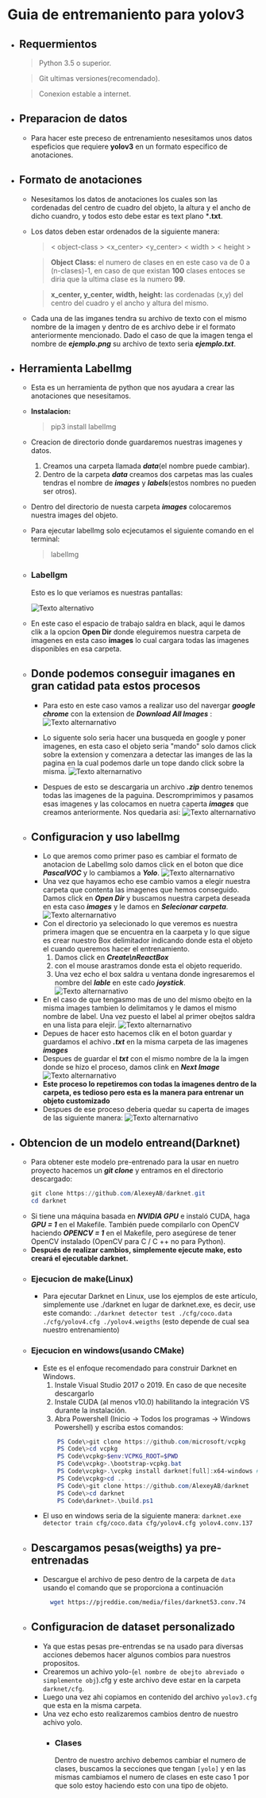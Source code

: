 # Guia de entremaniento para yolov3

* ## Requermientos
    > Python 3.5 o superior.

    > Git ultimas versiones(recomendado).

    > Conexion estable a internet.

* ## Preparacion de datos
    * Para hacer este preceso de entrenamiento nesesitamos unos datos espeficios que requiere **yolov3** en un formato especifico de anotaciones.

* ## Formato de anotaciones
    * Nesesitamos los datos de anotaciones los cuales son las cordenadas del centro de cuadro del objeto, la altura y el ancho de dicho cuandro, y todos esto debe estar es text plano ***.txt**.
    * Los datos deben estar ordenados de la siguiente manera:

        > < object-class > <x_center> <y_center> < width > < height >

        > **Object Class:** el numero de clases en en este caso va de 0 a (n-clases)-1, en caso de que existan **100** clases entoces se diria que la ultima clase es la numero **99**.

        > **x_center, y_center, width, height:** las cordenadas (x,y) del centro del cuadro y el ancho y altura del mismo.
    * Cada una de las imganes tendra su archivo de texto con el mismo nombre de la imagen y dentro de es archivo debe ir el formato anteriormente mencionado. Dado el caso de que la imagen tenga el nombre de ***ejemplo.png*** su archivo de texto seria ***ejemplo.txt***.
* ## Herramienta LabelImg
    * Esta es un herramienta de python que nos ayudara a crear las anotaciones que nesesitamos.
    * **Instalacion:**

        > pip3 install labelImg
     
    * Creacion de directorio donde guardaremos nuestras imagenes y datos.

        1. Creamos una carpeta llamada ***data***(el nombre puede cambiar).
        2. Dentro de la carpeta ***data*** creamos dos carpetas mas las cuales tendras el nombre de ***images*** y ***labels***(estos nombres no pueden ser otros).
    * Dentro del directorio de  nuesta carpeta ***images*** colocaremos nuestra images del objeto.
    * Para ejecutar labelImg solo ecjecutamos el siguiente comando en el terminal:
        > labelImg
    * ### **LabelIgm**
        Esto es lo que veriamos es nuestras pantallas:

        ![Texto alternativo](/src/img/LabeImg.png "Título alternativo")
    * En este caso el espacio de trabajo saldra en black, aqui le damos clik a la opcion **Open Dir** donde eleguiremos nuestra carpeta de imagenes en esta caso **images** lo cual cargara todas las imagenes disponibles en esa carpeta.
    * ## **Donde podemos conseguir imaganes en gran catidad pata estos procesos**
        * Para esto en este caso vamos a realizar uso del navergar ***google chrome*** con la extension de ***Download All Images*** :
        ![Texto alternarnativo](/src/img/extension.png "Titulo alternativo")

        * Lo siguente solo seria hacer una busqueda en google y poner imagenes, en esta caso el objeto seria "mando" solo damos click sobre la extension y comenzara a detectar las imanges de las la pagina en la cual podemos darle un tope dando click sobre la misma.
        ![Texto alternarnativo](/src/img/GitLoad1.gif "Titulo alternativo")
        * Despues de esto se descargaria un archivo ***.zip***  dentro tenemos todas las imagenes de la paguina. Descromprimimos y pasamos esas imagenes y las colocamos en nuetra caperta ***images*** que creamos anteriormente.
        Nos quedaria asi:
        ![Texto alternarnativo](/src/img/DirImages.png "Titulo alternativo")
    * ## **Configuracion y uso labelImg**
        * Lo que aremos como primer paso es cambiar el formato de anotacion de LabelImg solo damos click en el boton que dice ***PascalVOC*** y lo cambiamos a ***Yolo***.
         ![Texto alternarnativo](/src/img/usoLabelImg.png "Titulo alternativo")
        * Una vez que hayamos echo ese cambio vamos a elegir nuestra carpeta que contenta las imagenes que hemos conseguido. Damos click en ***Open Dir***
        y buscamos nuestra carpeta deseada en esta caso ***images*** y le damos en ***Selecionar carpeta***.
        ![Texto alternarnativo](/src/img/GitLoad2.gif "Titulo alternativo")
        * Con el directorio ya selecionado lo que veremos es nuestra primera imagen que se encuentra en la caarpeta y lo que sigue es crear nuestro Box delimitador indicando donde esta el objeto el cuando queremos hacer el entrenamiento.
            1. Damos click en ***Create\nReactBox***
            2. con el mouse arastramos donde esta el objeto requerido.
            3. Una vez echo el box saldra u ventana donde ingresaremos el nombre del ***lable*** en este cado ***joystick***.
            ![Texto alternarnativo](/src/img/GitLoad3.gif  "Titulo alternativo")
        * En el caso de que tengasmo mas de uno del mismo obejto en la misma images tambien lo delimitamos y le damos el mismo nombre de label. Una vez puesto el label al primer obejtos saldra en una lista para elejir.
        ![Texto alternarnativo](/src/img/usoLabelImg1.png "Titulo alternativo")
        * Depues de hacer esto hacemos clik en el boton guardar y guardamos el achivo ***.txt*** en la misma carpeta de las imagenes ***images*** 
        *  Despues de guardar el ***txt*** con el mismo nombre de la la imgen donde se hizo el proceso, damos clink en ***Next Image***
        ![Texto alternarnativo](/src/img/GitLoad4.gif  "Titulo alternativo")
        * **Este proceso lo repetiremos con todas la imagenes dentro de la carpeta, es tedioso pero esta es la manera para entrenar un objeto customizado**
        * Despues de ese proceso deberia quedar su caperta de images de las siguiente manera:
        ![Texto alternarnativo](/src/img/dirImages2.png  "Titulo alternativo")
* ## **Obtencion de un modelo entreand(Darknet)**
    * Para obtener este modelo pre-entrenado para la usar en nuetro proyecto hacemos un ***git clone*** y entramos en el directorio descargado:
        ``` PowerShell
        git clone https://github.com/AlexeyAB/darknet.git
        cd darknet
        ```
    * Si tiene una máquina basada en ***NVIDIA GPU*** e instaló CUDA, haga ***GPU = 1*** en el Makefile. También puede compilarlo con OpenCV haciendo ***OPENCV = 1*** en el Makefile, pero asegúrese de tener OpenCV instalado (OpenCV para C / C ++ no para Python).
    * **Después de realizar cambios, simplemente ejecute make, esto creará el ejecutable darknet.**
    * ### Ejecucion de make(Linux)
        * Para ejecutar Darknet en Linux, use los ejemplos de este artículo, simplemente use ./darknet en lugar de darknet.exe, es decir, use este comando: `./darknet detector test ./cfg/coco.data ./cfg/yolov4.cfg ./yolov4.weigths` (esto depende de cual sea nuestro entrenamiento)
    * ### Ejecucion en windows(usando CMake)
        * Este es el enfoque recomendado para construir Darknet en Windows.
            1. Instale Visual Studio 2017 o 2019. En caso de que necesite descargarlo
            2. Instale CUDA (al menos v10.0) habilitando la integración VS durante la instalación.
            3. Abra Powershell (Inicio -> Todos los programas -> Windows Powershell) y escriba estos comandos:
            ```PowerShell
                PS Code\>git clone https://github.com/microsoft/vcpkg
                PS Code\>cd vcpkg
                PS Code\vcpkg>$env:VCPKG_ROOT=$PWD
                PS Code\vcpkg>.\bootstrap-vcpkg.bat
                PS Code\vcpkg>.\vcpkg install darknet[full]:x64-windows #remplazar con darknet [opencv-base, cuda, cudnn]: x64-windows para una instalación más rápida de las dependencias
                PS Code\vcpkg>cd ..
                PS Code\>git clone https://github.com/AlexeyAB/darknet
                PS Code\>cd darknet
                PS Code\darknet>.\build.ps1
            ```
        * El uso en windows seria de la siguiente manera: `darknet.exe detector train cfg/coco.data cfg/yolov4.cfg yolov4.conv.137`
    * ## Descargamos pesas(weigths) ya pre-entrenadas
        * Descargue el archivo de peso dentro de la carpeta de `data` usando el comando que se proporciona a continuación
          ```bash
            wget https://pjreddie.com/media/files/darknet53.conv.74
          ```
    * ## Configuracion de dataset personalizado
        * Ya que estas pesas pre-entrendas se na usado para diversas acciones debemos hacer algunos combios para nuestros propositos.
        * Crearemos un achivo yolo-(`el nombre de obejto abreviado o simplemente obj`).cfg y este archivo deve estar en la carpeta `darknet/cfg`.
        * Luego una vez ahi copiamos en contenido del archivo `yolov3.cfg` que esta en la misma carpeta.
        * Una vez echo esto realizaremos cambios dentro de nuestro achivo yolo.
            * ### Clases
                Dentro de nuestro archivo debemos cambiar el numero de clases, buscamos la secciones que tengan `[yolo]` y en las mismas cambiamos el numero de clases en este caso 1 por que solo estoy haciendo esto con una tipo de objeto.
                
        
    






    
